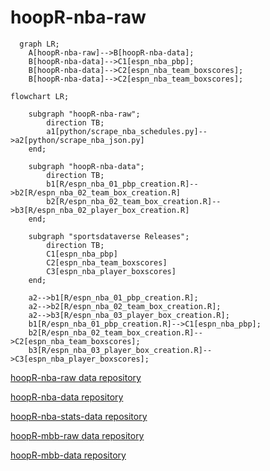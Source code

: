# hoopR-nba-raw

```mermaid
  graph LR;
    A[hoopR-nba-raw]-->B[hoopR-nba-data];
    B[hoopR-nba-data]-->C1[espn_nba_pbp];
    B[hoopR-nba-data]-->C2[espn_nba_team_boxscores];
    B[hoopR-nba-data]-->C2[espn_nba_team_boxscores];

```

```mermaid
flowchart LR;

    subgraph "hoopR-nba-raw";
        direction TB;
        a1[python/scrape_nba_schedules.py]-->a2[python/scrape_nba_json.py]
    end;

    subgraph "hoopR-nba-data";
        direction TB;
        b1[R/espn_nba_01_pbp_creation.R]-->b2[R/espn_nba_02_team_box_creation.R]
        b2[R/espn_nba_02_team_box_creation.R]-->b3[R/espn_nba_02_player_box_creation.R]
    end;

    subgraph "sportsdataverse Releases";
        direction TB;
        C1[espn_nba_pbp]
        C2[espn_nba_team_boxscores]
        C3[espn_nba_player_boxscores]
    end;

    a2-->b1[R/espn_nba_01_pbp_creation.R];
    a2-->b2[R/espn_nba_02_team_box_creation.R];
    a2-->b3[R/espn_nba_03_player_box_creation.R];
    b1[R/espn_nba_01_pbp_creation.R]-->C1[espn_nba_pbp];
    b2[R/espn_nba_02_team_box_creation.R]-->C2[espn_nba_team_boxscores];
    b3[R/espn_nba_03_player_box_creation.R]-->C3[espn_nba_player_boxscores];

```

[hoopR-nba-raw data repository](https://github.com/sportsdataverse/hoopR-nba-raw)

[hoopR-nba-data repository](https://github.com/sportsdataverse/hoopR-nba-data)

[hoopR-nba-stats-data repository](https://github.com/sportsdataverse/hoopR-nba-stats-data)

[hoopR-mbb-raw data repository](https://github.com/sportsdataverse/hoopR-mbb-raw)

[hoopR-mbb-data repository](https://github.com/sportsdataverse/hoopR-mbb-data)